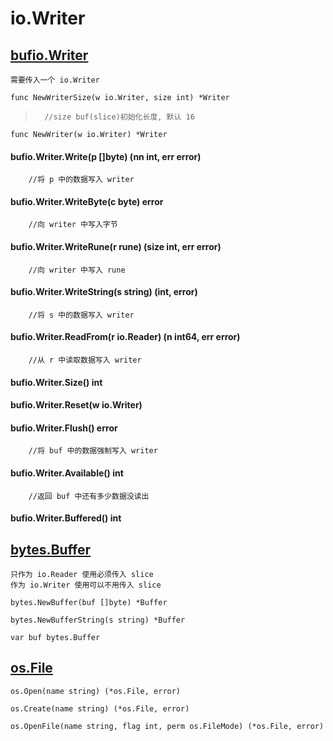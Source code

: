 # io.Writer

## [bufio.Writer](12.01.bufio.md#writer)
	需要传入一个 io.Writer

	func NewWriterSize(w io.Writer, size int) *Writer
>		//size buf(slice)初始化长度, 默认 16

	func NewWriter(w io.Writer) *Writer

#### bufio.Writer.Write(p []byte) (nn int, err error)
		//将 p 中的数据写入 writer
#### bufio.Writer.WriteByte(c byte) error
		//向 writer 中写入字节
#### bufio.Writer.WriteRune(r rune) (size int, err error)
		//向 writer 中写入 rune
#### bufio.Writer.WriteString(s string) (int, error)
		//将 s 中的数据写入 writer
#### bufio.Writer.ReadFrom(r io.Reader) (n int64, err error)
		//从 r 中读取数据写入 writer
#### bufio.Writer.Size() int
#### bufio.Writer.Reset(w io.Writer)
#### bufio.Writer.Flush() error
		//将 buf 中的数据强制写入 writer
#### bufio.Writer.Available() int
		//返回 buf 中还有多少数据没读出
#### bufio.Writer.Buffered() int

## [bytes.Buffer](11.01.bytes.md#buffer)
	只作为 io.Reader 使用必须传入 slice
	作为 io.Writer 使用可以不用传入 slice

	bytes.NewBuffer(buf []byte) *Buffer

	bytes.NewBufferString(s string) *Buffer

	var buf bytes.Buffer

## [os.File](03.01.00.os.md#file)

	os.Open(name string) (*os.File, error)

	os.Create(name string) (*os.File, error)

	os.OpenFile(name string, flag int, perm os.FileMode) (*os.File, error)
